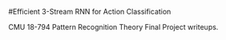 #Efficient 3-Stream RNN for Action Classification

CMU 18-794 Pattern Recognition Theory Final Project writeups.
